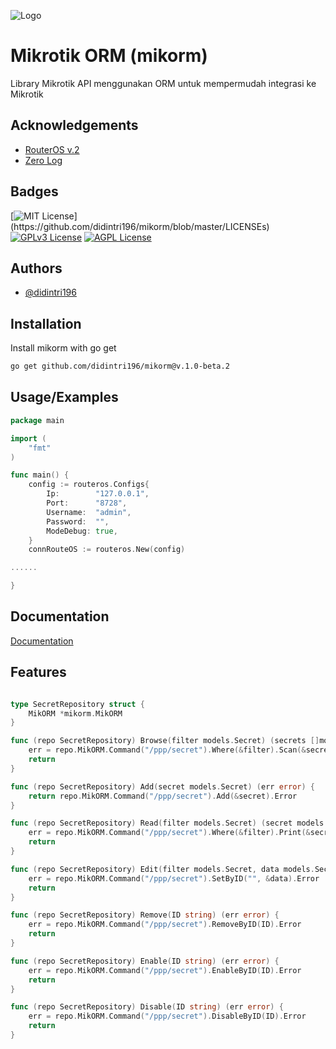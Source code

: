 
![Logo](https://raw.githubusercontent.com/didintri196/mikorm/master/logo.png)


# Mikrotik ORM (mikorm)

Library Mikrotik API menggunakan ORM untuk mempermudah integrasi ke Mikrotik

## Acknowledgements

 - [RouterOS v.2](https://gopkg.in/routeros.v2)
 - [Zero Log](https://github.com/rs/zerolog)


## Badges

[![MIT License](https://img.shields.io/apm/l/atomic-design-ui.svg?)](https://github.com/didintri196/mikorm/blob/master/LICENSEs)
[![GPLv3 License](https://img.shields.io/badge/License-GPL%20v3-yellow.svg)](https://opensource.org/licenses/)
[![AGPL License](https://img.shields.io/badge/license-AGPL-blue.svg)](http://www.gnu.org/licenses/agpl-3.0)


## Authors

- [@didintri196](https://www.github.com/didintri196)


## Installation

Install mikorm with go get

```bash
go get github.com/didintri196/mikorm@v.1.0-beta.2
```
    
## Usage/Examples

```go
package main

import (
	"fmt"
)

func main() {
	config := routeros.Configs{
		Ip:        "127.0.0.1",
		Port:      "8728",
		Username:  "admin",
		Password:  "",
		ModeDebug: true,
	}
	connRouteOS := routeros.New(config)

......

}
```


## Documentation

[Documentation](https://linktodocumentation)


## Features

```go

type SecretRepository struct {
    MikORM *mikorm.MikORM
}

func (repo SecretRepository) Browse(filter models.Secret) (secrets []models.Secret, err error) {
    err = repo.MikORM.Command("/ppp/secret").Where(&filter).Scan(&secrets).Error
    return
}

func (repo SecretRepository) Add(secret models.Secret) (err error) {
    return repo.MikORM.Command("/ppp/secret").Add(&secret).Error
}

func (repo SecretRepository) Read(filter models.Secret) (secret models.Secret, err error) {
    err = repo.MikORM.Command("/ppp/secret").Where(&filter).Print(&secret).Error
    return
}

func (repo SecretRepository) Edit(filter models.Secret, data models.Secret) (err error) {
    err = repo.MikORM.Command("/ppp/secret").SetByID("", &data).Error
    return
}

func (repo SecretRepository) Remove(ID string) (err error) {
    err = repo.MikORM.Command("/ppp/secret").RemoveByID(ID).Error
    return
}

func (repo SecretRepository) Enable(ID string) (err error) {
    err = repo.MikORM.Command("/ppp/secret").EnableByID(ID).Error
    return
}

func (repo SecretRepository) Disable(ID string) (err error) {
    err = repo.MikORM.Command("/ppp/secret").DisableByID(ID).Error
    return
}

```
